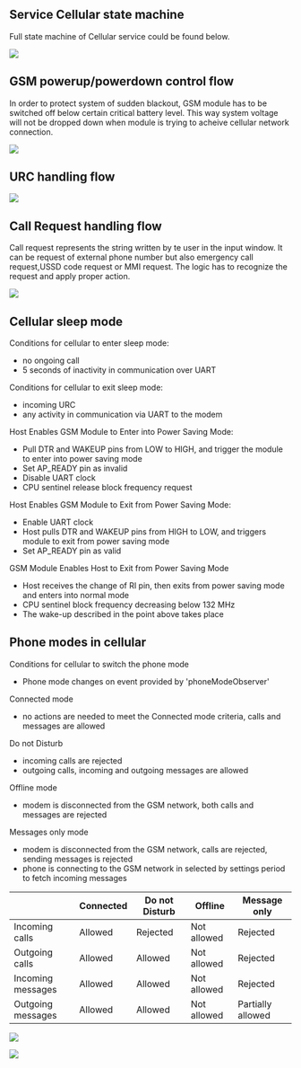 ## Service Cellular state machine

Full state machine of Cellular service could be found below.

![](cellular_state_machine.svg)

## GSM powerup/powerdown control flow

In order to protect system of sudden blackout, GSM module has to be switched off below certain critical battery level.
This way system voltage will not be dropped down when module is trying to acheive cellular network connection.

![](cellular_gsm_onoff_flow.svg)

## URC handling flow

![](urc_handling.svg)

## Call Request handling flow

Call request represents the string written by te user in the input window.
It can be request of external phone number but also emergency call request,USSD code request or MMI request.
The logic has to recognize the request and apply proper action.

![](call_request_handling.svg)

## Cellular sleep mode

Conditions for cellular to enter sleep mode: 
* no ongoing call
* 5 seconds of inactivity in communication over UART

Conditions for cellular to exit sleep mode: 
* incoming URC
* any activity in communication via UART to the modem

Host Enables GSM Module to Enter into Power Saving Mode:
* Pull DTR and WAKEUP pins from LOW to HIGH, and trigger the module to enter into power saving mode
* Set AP_READY pin as invalid
* Disable UART clock
* CPU sentinel release block frequency request

Host Enables GSM Module to Exit from Power Saving Mode:
* Enable UART clock
* Host pulls DTR and WAKEUP pins from HIGH to LOW, and triggers module to exit from power saving mode
* Set AP_READY pin as valid

GSM Module Enables Host to Exit from Power Saving Mode
* Host receives the change of RI pin, then exits from power saving mode and enters into normal mode
* CPU sentinel block frequency decreasing below 132 MHz
* The wake-up described in the point above takes place

## Phone modes in cellular

Conditions for cellular to switch the phone mode
* Phone mode changes on event provided by 'phoneModeObserver'

Connected mode
* no actions are needed to meet the Connected mode criteria, calls and messages are allowed

Do not Disturb
* incoming calls are rejected 
* outgoing calls, incoming and outgoing messages are allowed

Offline mode
* modem is disconnected from the GSM network, both calls and messages are rejected

Messages only mode
* modem is disconnected from the GSM network, calls are rejected, sending messages is rejected
* phone is connecting to the GSM network in selected by settings period to fetch incoming messages

| | Connected | Do not Disturb | Offline | Message only |
| ----------- | --------- | -------------- | ------- | ------- |
|Incoming calls| Allowed | Rejected | Not allowed | Rejected |
|Outgoing calls| Allowed | Allowed | Not allowed | Rejected |
|Incoming messages| Allowed | Allowed | Not allowed | Rejected |
|Outgoing messages| Allowed | Allowed | Not allowed | Partially allowed |

![](phone_modes.svg)

![](connection_manager.svg)